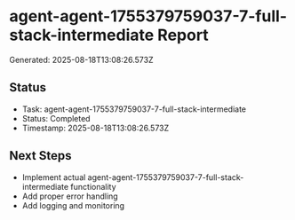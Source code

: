 # agent-agent-1755379759037-7-full-stack-intermediate Report

Generated: 2025-08-18T13:08:26.573Z

## Status
- Task: agent-agent-1755379759037-7-full-stack-intermediate
- Status: Completed
- Timestamp: 2025-08-18T13:08:26.573Z

## Next Steps
- Implement actual agent-agent-1755379759037-7-full-stack-intermediate functionality
- Add proper error handling
- Add logging and monitoring
